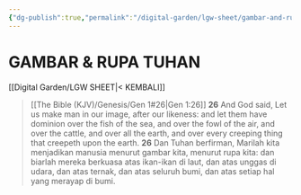 ```yaml
---
{"dg-publish":true,"permalink":"/digital-garden/lgw-sheet/gambar-and-rupa-tuhan/","dgPassFrontmatter":true}
---
```



# GAMBAR & RUPA TUHAN

[[Digital Garden/LGW SHEET\|< KEMBALI]]

>[[The Bible (KJV)/Genesis/Gen 1#26\|Gen 1:26]] 
>**26** And God said, Let us make man in our image, after our likeness: and let them have dominion over the fish of the sea, and over the fowl of the air, and over the cattle, and over all the earth, and over every creeping thing that creepeth upon the earth. 
>**26** Dan Tuhan berfirman, Marilah kita menjadikan manusia menurut gambar kita, menurut rupa kita: dan biarlah mereka berkuasa atas ikan-ikan di laut, dan atas unggas di udara, dan atas ternak, dan atas seluruh bumi, dan atas setiap hal yang merayap di bumi.



